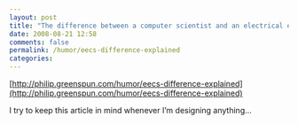 ```yaml
---
layout: post
title: "The difference between a computer scientist and an electrical engineer"
date: 2008-08-21 12:58
comments: false
permalink: /humor/eecs-difference-explained
categories:
---
```


 [http://philip.greenspun.com/humor/eecs-difference-explained](http://philip.greenspun.com/humor/eecs-difference-explained) 



I try to keep this article in mind whenever I’m designing anything…
